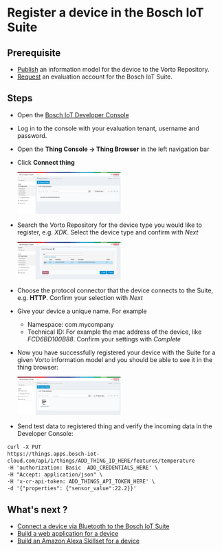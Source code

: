 # Register a device in the Bosch IoT Suite


## Prerequisite

- [Publish](tutorial-create_and_publish_with_web_editor.md) an information model for the device to the Vorto Repository.  
- [Request](https://www.bosch-iot-suite.com/) an evaluation account for the Bosch IoT Suite.  

## Steps

- Open the <a href="https://console.bosch-iot-suite.com">Bosch IoT Developer Console</a>
- Log in to the console with your evaluation tenant, username and password.
- Open the **Thing Console -> Thing Browser** in the left navigation bar
- Click **Connect thing**

	<img src="./images/connect_xdk_kura/step2_connect.png" width="50%"/>

- Search the Vorto Repository for the device type you would like to register, e.g. _XDK_. Select the device type and confirm with _Next_

	<img src="./images/connect_xdk_kura/step2_connect_vorto.png" width="50%"/>

- Choose the protocol connector that the device connects to the Suite, e.g. **HTTP**. Confirm your selection with _Next_
- Give your device a unique name. For example
	- Namespace: com.mycompany
	- Technical ID: For example the mac address of the device, like _FCD6BD100B88_. Confirm your settings with _Complete_
- Now you have successfully registered your device with the Suite for a given Vorto information model and you should be able to see it in the thing browser:
	
	<img src="./images/connect_xdk_kura/step2_7.png" width="50%"/>

- Send test data to registered thing and verify the incoming data in the Developer Console:

```
curl -X PUT 
https://things.apps.bosch-iot-cloud.com/api/1/things/ADD_THING_ID_HERE/features/temperature
-H 'authorization: Basic  ADD_CREDENTIALS_HERE' \
-H "Accept: application/json" \
-H 'x-cr-api-token: ADD_THINGS_API_TOKEN_HERE' \
-d '{"properties": {"sensor_value":22.2}}'
```

## What's next ? 

- [Connect a device via Bluetooth to the Bosch IoT Suite](tutorial_connect_xdk_ble.md)
- [Build a web application for a device](tutorial_create_webapp_dashboard.md)
- [Build an Amazon Alexa Skillset for a device](tutorial_voicecontrol_alexa.md)
